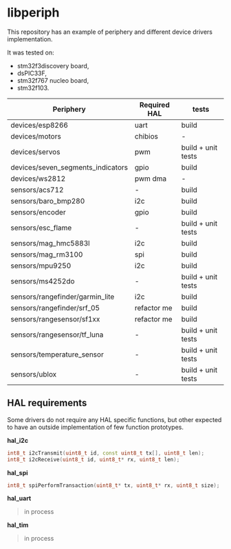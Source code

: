 # libperiph

This repository has an example of periphery and different device drivers implementation.

It was tested on:
- stm32f3discovery board,
- dsPIC33F,
- stm32f767 nucleo board,
- stm32f103.

| Periphery                         | Required HAL | tests |
| --------------------------------- | ------------ | ----- |
| devices/esp8266                   | uart         | build |
| devices/motors                    | chibios      | -     |
| devices/servos                    | pwm          | build + unit tests |
| devices/seven_segments_indicators | gpio         | build |
| devices/ws2812                    | pwm dma      | -     |
| sensors/acs712                    | -            | build |
| sensors/baro_bmp280               | i2c          | build |
| sensors/encoder                   | gpio         | build |
| sensors/esc_flame                 | -            | build + unit tests |
| sensors/mag_hmc5883l              | i2c          | build |
| sensors/mag_rm3100                | spi          | build |
| sensors/mpu9250                   | i2c          | build |
| sensors/ms4252do                  | -            | build + unit tests |
| sensors/rangefinder/garmin_lite   | i2c          | build |
| sensors/rangefinder/srf_05        | refactor me  | build |
| sensors/rangesensor/sf1xx         | refactor me  | build |
| sensors/rangesensor/tf_luna       | -            | build + unit tests |
| sensors/temperature_sensor        | -            | build + unit tests |
| sensors/ublox                     | -            | build + unit tests |


## HAL requirements

Some drivers do not require any HAL specific functions, but other expected to have an outside implementation of few function prototypes.

**hal_i2c**

```c++
int8_t i2cTransmit(uint8_t id, const uint8_t tx[], uint8_t len);
int8_t i2cReceive(uint8_t id, uint8_t* rx, uint8_t len);
```

**hal_spi**

```c++
int8_t spiPerformTransaction(uint8_t* tx, uint8_t* rx, uint8_t size);
```

**hal_uart**

> in process

**hal_tim**

> in process


